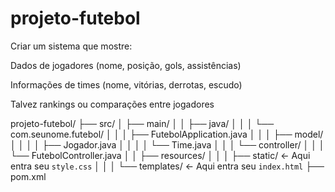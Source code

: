 # projeto-futebol
Criar um sistema que mostre:

Dados de jogadores (nome, posição, gols, assistências)

Informações de times (nome, vitórias, derrotas, escudo)

Talvez rankings ou comparações entre jogadores


projeto-futebol/
├── src/
│   ├── main/
│   │   ├── java/
│   │   │   └── com.seunome.futebol/
│   │   │       ├── FutebolApplication.java
│   │   │       ├── model/
│   │   │       │   ├── Jogador.java
│   │   │       │   └── Time.java
│   │   │       └── controller/
│   │   │           └── FutebolController.java
│   │   ├── resources/
│   │   │   ├── static/              ← Aqui entra seu `style.css`
│   │   │   └── templates/           ← Aqui entra seu `index.html`
├── pom.xml

